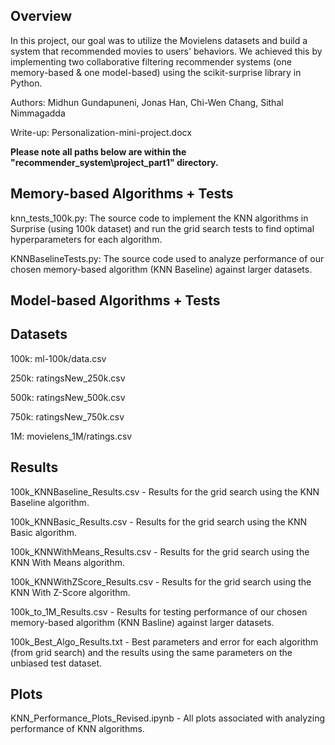 Overview
--------
In this project, our goal was to utilize the Movielens datasets and build a system that recommended movies to users' behaviors.
We achieved this by implementing two collaborative filtering recommender systems (one memory-based & one model-based) using the scikit-surprise library in Python.


Authors: Midhun Gundapuneni, Jonas Han, Chi-Wen Chang, Sithal Nimmagadda


Write-up: Personalization-mini-project.docx



**Please note all paths below are within the "recommender_system\project_part1" directory.**

Memory-based Algorithms + Tests
-------------------------------
knn_tests_100k.py: The source code to implement the KNN algorithms in Surprise (using 100k dataset) and run the grid search tests to find optimal hyperparameters for each algorithm.

KNNBaselineTests.py: The source code used to analyze performance of our chosen memory-based algorithm (KNN Baseline) against larger datasets. 


Model-based Algorithms + Tests
------------------------------



Datasets
--------
100k: ml-100k/data.csv

250k: ratingsNew_250k.csv

500k: ratingsNew_500k.csv

750k: ratingsNew_750k.csv

1M: movielens_1M/ratings.csv


Results
-------
100k_KNNBaseline_Results.csv - Results for the grid search using the KNN Baseline algorithm.

100k_KNNBasic_Results.csv - Results for the grid search using the KNN Basic algorithm.

100k_KNNWithMeans_Results.csv - Results for the grid search using the KNN With Means algorithm.

100k_KNNWithZScore_Results.csv - Results for the grid search using the KNN With Z-Score algorithm.

100k_to_1M_Results.csv - Results for testing performance of our chosen memory-based algorithm (KNN Basline) against larger datasets.

100k_Best_Algo_Results.txt - Best parameters and error for each algorithm (from grid search) and the results using the same parameters on the unbiased test dataset.


Plots
-----
KNN_Performance_Plots_Revised.ipynb - All plots associated with analyzing performance of KNN algorithms.

